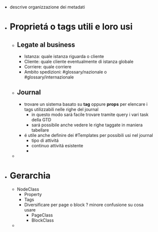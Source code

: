 - descrive organizzazione dei metadati
- # Proprietá o tags utili e loro usi
	- ## Legate al business
		- Istanza: quale istanza riguarda o cliente
		- Cliente: quale cliente eventualmente di istanza globale
		- Corriere: quale corriere
		- Ambito spedizioni: #glossary/nazionale o #glossary/internazionale
	- ## Journal
		- trovare un sistema basato su **tag** oppure **props** per elencare i tags utilizzabili nelle righe del journal
			- in questo modo sará facile trovare tramite query i vari task della GTD
			- sará possibile anche vedere le righe taggate in maniera tabellare
		- é utile anche definire dei #Templates per possibili usi nel journal
			- tipo di attivitá
			- continuo attivitá esistente
			-
	-
- # Gerarchia
	- NodeClass
		- Property
		- Tags
		- Diversificare per page o block ? minore confusione su cosa usare
			- PageClass
			- BlockClass
	-